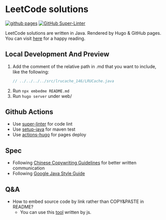 # LeetCode solutions

[![github pages](https://github.com/NoSugarCoffee/leetcode/actions/workflows/gh-pages.yml/badge.svg)](https://github.com/NoSugarCoffee/leetcode/actions/workflows/gh-pages.yml)
[![GitHub Super-Linter](https://github.com/NoSugarCoffee/leetcode/actions/workflows/linter-and-test.yml/badge.svg)](https://github.com/marketplace/actions/super-linter)


LeetCode solutions are written in Java. Rendered by Hugo & GitHub pages. You can
visit [here](https://nosugarcoffee.github.io/leetcode) for a happy reading.

## Local Development And Preview

1. Add the comment of the relative path in .md that you want to include, like the following:
    ```java
    // ../../../../src/lrucache_146/LRUCache.java
    ```
2. Run `npx embedme README.md`
3. Run `hugo server` under web/

## Github Actions

- Use [super-linter](https://github.com/github/super-linter) for code lint
- Use [setup-java](https://docs.github.com/en/actions/guides/building-and-testing-java-with-maven) for maven test
- Use [actions-hugo](https://github.com/peaceiris/actions-hugo) for pages deploy

## Spec

- Following [Chinese Copywriting Guidelines](https://github.com/sparanoid/chinese-copywriting-guidelines) for better written communication
- Following [Google Java Style Guide](https://google.github.io/styleguide/javaguide.html)
## Q&A

- How to embed source code by link rather than COPY&PASTE in README?
    - You can use this [tool](https://github.com/zakhenry/embedme) written by js.